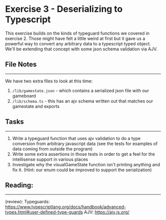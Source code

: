 # Exercise 3 - Deserializing to Typescript

This exercise builds on the kinds of typeguard functions we covered in exercise 2.  Those might have felt a little weird at first but it gave us a powerful way to convert any arbitrary data to a typescript typed object. We'll be extending that concept with some json schema validation via AJV.

## File Notes
----------
We have two extra files to look at this time:
1.  `/lib/gamestate.json` - which contains a serialized json file with our gameboard
2. `/lib/schema.ts` - this has an ajv schema written out that matches our gamestate and exports

## Tasks
------
1. Write a typeguard function that uses ajv validation to do a type conversion from arbitrary javascript data (see the tests for examples of data coming from outside the program)
2. Write some extra assertions in those tests in order to get a feel for the intellisense support in various places
3. Investigate why the visualGameState function isn't printing anything and fix it. (Hint: our enum could be improved to support the serialization)


## Reading:
-------
(review): Typeguards: https://www.typescriptlang.org/docs/handbook/advanced-types.html#user-defined-type-guards
AJV: https://ajv.js.org/


